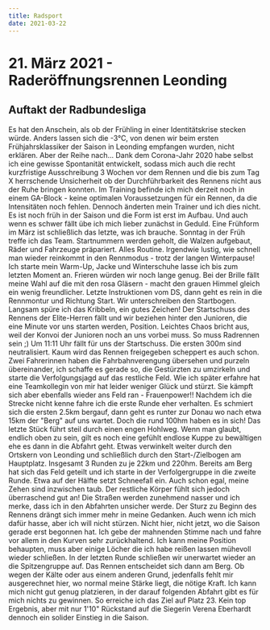 ```yaml
---
title: Radsport
date: 2021-03-22
---
```

# 21. März 2021 - Raderöffnungsrennen Leonding
## Auftakt der Radbundesliga

Es hat den Anschein, als ob der Frühling in einer Identitätskrise stecken würde. Anders lassen sich die -3°C, von denen wir beim ersten Frühjahrsklassiker der Saison in Leonding empfangen wurden, nicht erklären. Aber der Reihe nach...
Dank dem Corona-Jahr 2020 habe selbst ich eine gewisse Spontanität entwickelt, sodass mich auch die recht kurzfristige Ausschreibung 3 Wochen vor dem Rennen und die bis zum Tag X herrschende Unsicherheit ob der Durchführbarkeit des Rennens nicht aus der Ruhe bringen konnten. Im Training befinde ich mich derzeit noch in einem GA-Block - keine optimalen Voraussetzungen für ein Rennen, da die Intensitäten noch fehlen. Dennoch änderten mein Trainer und ich dies nicht. Es ist noch früh in der Saison und die Form ist erst im Aufbau. Und auch wenn es schwer fällt übe ich mich lieber zunächst in Geduld. Eine Frühform im März ist schließlich das letzte, was ich brauche.
Sonntag in der Früh treffe ich das Team. Startnummern werden geholt, die Walzen aufgebaut, Räder und Fahrzeuge präpariert. Alles Routine. Irgendwie lustig, wie schnell man wieder reinkommt in den Rennmodus - trotz der langen Winterpause!
Ich starte mein Warm-Up, Jacke und Winterschuhe lasse ich bis zum letzten Moment an. Frieren würden wir noch lange genug. Bei der Brille fällt meine Wahl auf die mit den rosa Gläsern - macht den grauen Himmel gleich ein wenig freundlicher. Letzte Instruktionen vom DS, dann geht es rein in die Rennmontur und Richtung Start. Wir unterschreiben den Startbogen. Langsam spüre ich das Kribbeln, ein gutes Zeichen! 
Der Startschuss des Rennens der Elite-Herren fällt und wir beziehen hinter den Junioren, die eine Minute vor uns starten werden, Position. Leichtes Chaos bricht aus, weil der Konvoi der Junioren noch an uns vorbei muss. So muss Radrennen sein ;)
Um 11:11 Uhr fällt für uns der Startschuss. Die ersten 300m sind neutralisiert. Kaum wird das Rennen freigegeben scheppert es auch schon. Zwei Fahrerinnen haben die Fahrbahnverengung übersehen und purzeln übereinander, ich schaffe es gerade so, die Gestürzten zu umzirkeln und starte die Verfolgungsjagd auf das restliche Feld. Wie ich später erfahre hat eine Teamkollegin von mir hat leider weniger Glück und stürzt. Sie kämpft sich aber ebenfalls wieder ans Feld ran - Frauenpower!!
Nachdem ich die Strecke nicht kenne fahre ich die erste Runde eher verhalten. Es schmiert sich die ersten 2.5km bergauf, dann geht es runter zur Donau wo nach etwa 15km der "Berg" auf uns wartet. Doch die rund 100hm haben es in sich! Das letzte Stück führt steil durch einen engen Hohlweg. Wenn man glaubt, endlich oben zu sein, gilt es noch eine gefühlt endlose Kuppe zu bewältigen ehe es dann in die Abfahrt geht. Etwas verwinkelt weiter durch den Ortskern von Leonding und schließlich durch den Start-/Zielbogen am Hauptplatz. Insgesamt 3 Runden zu je 22km und 220hm.
Bereits am Berg hat sich das Feld geteilt und ich starte in der Verfolgergruppe in die zweite Runde. Etwa auf der Hälfte setzt Schneefall ein. Auch schon egal, meine Zehen sind inzwischen taub. Der restliche Körper fühlt sich jedoch überraschend gut an!
Die Straßen werden zunehmend nasser und ich merke, dass ich in den Abfahrten unsicher werde. Der Sturz zu Beginn des Rennens drängt sich immer mehr in meine Gedanken. Auch wenn ich mich dafür hasse, aber ich will nicht stürzen. Nicht hier, nicht jetzt, wo die Saison gerade erst begonnen hat. Ich gebe der mahnenden Stimme nach und fahre vor allem in den Kurven sehr zurückhaltend. Ich kann meine Position behaupten, muss aber einige Löcher die ich habe reißen lassen mühevoll wieder schließen.
In der letzten Runde schließen wir unerwartet wieder an die Spitzengruppe auf. Das Rennen entscheidet sich dann am Berg. Ob wegen der Kälte oder aus einem anderen Grund, jedenfalls fehlt mir ausgerechnet hier, wo normal meine Stärke liegt, die nötige Kraft. Ich kann mich nicht gut genug platzieren, in der darauf folgenden Abfahrt gibt es für mich nichts zu gewinnen. So erreiche ich das Ziel auf Platz 23. Kein top Ergebnis, aber mit nur 1'10" Rückstand auf die Siegerin Verena Eberhardt dennoch ein solider Einstieg in die Saison. 


